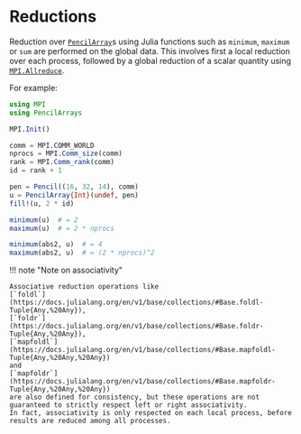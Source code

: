 # Reductions

Reduction over [`PencilArray`](@ref)s using Julia functions such as `minimum`,
`maximum` or `sum` are performed on the global data.
This involves first a local reduction over each process, followed by a global
reduction of a scalar quantity using
[`MPI.Allreduce`](https://juliaparallel.github.io/MPI.jl/latest/collective/#MPI.Allreduce).

For example:

```julia
using MPI
using PencilArrays

MPI.Init()

comm = MPI.COMM_WORLD
nprocs = MPI.Comm_size(comm)
rank = MPI.Comm_rank(comm)
id = rank + 1

pen = Pencil((16, 32, 14), comm)
u = PencilArray{Int}(undef, pen)
fill!(u, 2 * id)

minimum(u)  # = 2
maximum(u)  # = 2 * nprocs

minimum(abs2, u)  # = 4
maximum(abs2, u)  # = (2 * nprocs)^2

```

!!! note "Note on associativity"

    Associative reduction operations like
    [`foldl`](https://docs.julialang.org/en/v1/base/collections/#Base.foldl-Tuple{Any,%20Any}),
    [`foldr`](https://docs.julialang.org/en/v1/base/collections/#Base.foldr-Tuple{Any,%20Any}),
    [`mapfoldl`](https://docs.julialang.org/en/v1/base/collections/#Base.mapfoldl-Tuple{Any,%20Any,%20Any})
    and
    [`mapfoldr`](https://docs.julialang.org/en/v1/base/collections/#Base.mapfoldr-Tuple{Any,%20Any,%20Any})
    are also defined for consistency, but these operations are not
    guaranteed to strictly respect left or right associativity.
    In fact, associativity is only respected on each local process, before
    results are reduced among all processes.
